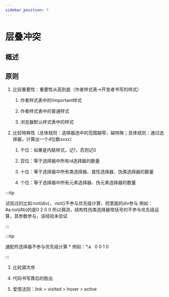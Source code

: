 ```yaml
---
sidebar_position: 7
---
```


# 层叠冲突

## 概述

## 原则

1. 比较重要性：重要性从高到底（作者样式表→开发者书写的样式）

    1. 作者样式表中的!important样式

    2. 作者样式表中的普通样式

    3. 浏览器默认样式表中的样式

2. 比较特殊性（总体规则：选择器选中的范围越窄，越特殊；具体规则：通过选择器，计算出一个4位数xxxx）

    1. 千位：如果是内联样式，记1，否则记0

    2. 百位：等于选择器中所有id选择器的数量

    3. 十位：等于选择器中所有类选择器、属性选择器、伪类选择器的数量

    4. 个位：等于选择器中所有元素选择器、伪元素选择器的数量

:::tip

试验过的比如:not(div)，:not()不参与优先级计算，而里面的div参与
例如：#a:not(#b)的是0 2 0 0
所以猜测，结构性伪类选择器带括号的不参与优先级运算，其参数参与，该经验未验证

:::

:::tip

通配符选择器不参与优先级计算 *
例如：*.a   0 0 1 0

:::

3. 比较源次序

4. 代码书写靠后的胜出

5. 爱恨法则：link > visited > hover > active
